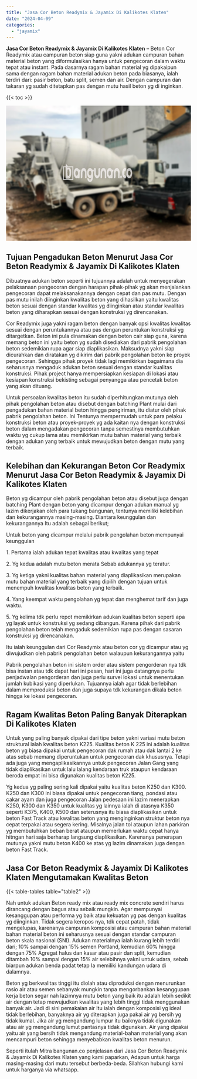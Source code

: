 ```yaml
---
title: "Jasa Cor Beton Readymix & Jayamix Di Kalikotes Klaten"
date: "2024-04-09"
categories: 
  - "jayamix"
---
```


**Jasa Cor Beton Readymix & Jayamix Di Kalikotes Klaten** – Beton Cor Readymix atau campuran beton siap guna yakni adukan campuran bahan material beton yang diformulasikan hanya untuk pengecoran dalam waktu tepat atau instant. Pada dasarnya ragam bahan material yg dipakaipun sama dengan ragam bahan material adukan beton pada biasanya, ialah terdiri dari: pasir beton, batu split, semen dan air. Dengan campuran dan takaran yg sudah ditetapkan pas dengan mutu hasil beton yg di inginkan.

{{< toc >}}

![Jasa Cor Beton Readymix & Jayamix Di Kalikotes Klaten](/images/jasa-cor-readymix-19.png)

## Tujuan Pengadukan Beton Menurut Jasa Cor Beton Readymix & Jayamix Di Kalikotes Klaten

Dibuatnya adukan beton seperti ini tujuannya adalah untuk menyegerakan pelaksanaan pengecoran dengan harapan pihak-pihak yg akan menjalankan pengecoran dapat melaksanakannya dengan cepat dan pas mutu. Dengan pas mutu inilah diinginkan kwalitas beton yang dihasilkan yaitu kwalitas beton sesuai dengan standar kwalitas yg diinginkan atau standar kwalitas beton yang diharapkan sesuai dengan konstruksi yg direncanakan.

Cor Readymix juga yakni ragam beton dengan banyak opsi kwalitas kwalitas sesuai dengan peruntukannya atau pas dengan peruntukan konstruksi yg ditargetkan. Beton ini pula dinamakan dengan beton cair siap guna, karena memang beton ini yaitu beton yg sudah disediakan dari pabrik pengolahan beton sedemikian rupa agar siap diaplikasikan. Maksudnya yakni siap dicurahkan dan diratakan yg dikirim dari pabrik pengolahan beton ke proyek pengecoran. Sehingga pihak proyek tidak lagi memikirkan bagaimana dia seharusnya mengaduk adukan beton sesuai dengan standar kualitas konstruksi. Pihak project hanya mempersiapkan kesiapan di lokasi atau kesiapan konstruksi bekisting sebagai penyangga atau pencetak beton yang akan dituang.

Untuk persoalan kwalitas beton itu sudah diperhitungkan mutunya oleh pihak pengolahan beton atau disebut dengan batching Plant mulai dari pengadukan bahan material beton hingga pengiriman, itu diatur oleh pihak pabrik pengolahan beton. Ini Tentunya mempermudah untuk para pelaku konstruksi beton atau proyek-proyek yg ada kaitan nya dengan konstruksi beton dalam mengadakan pengecoran tanpa semestinya membutuhkan waktu yg cukup lama atau memikirkan mutu bahan material yang terbaik dengan adukan yang terbaik untuk mewujudkan beton dengan mutu yang terbaik.

## Kelebihan dan Kekurangan Beton Cor Readymix Menurut Jasa Cor Beton Readymix & Jayamix Di Kalikotes Klaten

Beton yg dicampur oleh pabrik pengolahan beton atau disebut juga dengan batching Plant dengan beton yang dicampur dengan adukan manual yg lazim dikerjakan oleh para tukang bangunan, tentunya memiliki kelebihan dan kekurangannya masing-masing. Diantara keunggulan dan kekurangannya Itu adalah sebagai berikut;

Untuk beton yang dicampur melalui pabrik pengolahan beton mempunyai keunggulan

1\. Pertama ialah adukan tepat kwalitas atau kwalitas yang tepat

2\. Yg kedua adalah mutu beton merata Sebab adukannya yg teratur.

3\. Yg ketiga yakni kualitas bahan material yang diaplikasikan merupakan mutu bahan material yang terbaik yang dipilih dengan tujuan untuk menempuh kwalitas kwalitas beton yang terbaik.

4\. Yang keempat waktu pengolahan yg tepat dan menghemat tarif dan juga waktu.

5\. Yg kelima tdk perlu repot memikirkan adukan kualitas beton seperti apa yg layak untuk konstruksi yg sedang dibangun. Karena pihak dari pabrik pengolahan beton telah mengaduk sedemikian rupa pas dengan sasaran konstruksi yg direncanakan.

Itu ialah keunggulan dari Cor Readymix atau beton cor yg dicampur atau yg diwujudkan oleh pabrik pengolahan beton walaupun kekurangannya yaitu

Pabrik pengolahan beton ini sistem order atau sistem pengorderan nya tdk bisa instan atau tdk dapat hari ini pesan, hari ini juga datangnya perlu penjadwalan pengorderan dan juga perlu survei lokasi untuk menentukan jumlah kubikasi yang diperlukan. Tujuannya ialah agar tidak berlebihan dalam memproduksi beton dan juga supaya tdk kekurangan dikala beton hingga ke lokasi pengecoran.

## Ragam Kwalitas Beton Paling Banyak Diterapkan Di Kalikotes Klaten

Untuk yang paling banyak dipakai dari tipe beton yakni variasi mutu beton struktural ialah kwalitas beton K225. Kualitas beton K 225 ini adalah kualitas beton yg biasa dipakai untuk pengecoran dak rumah atau dak lantai 2 ke atas sebab memang diperuntukan untuk pengecoran dak khususnya. Tetapi ada juga yang mengaplikasikannya untuk pengecoran Jalan Gang yang tidak diaplikasikan untuk lalu lalang kendaraan truk ataupun kendaraan beroda empat ini bisa digunakan kualitas beton K225.

Yg kedua yg paling sering kali dipakai yaitu kualitas beton K250 dan K300. K250 dan K300 ini biasa dipakai untuk pengecoran tiang, pondasi atau cakar ayam dan juga pengecoran Jalan pedesaan ini lazim menerapkan K250, K300 dan K350 untuk kualitas yg lainnya ialah di atasnya K350 seperti K375, K400, K500 dan seterusnya itu biasa diaplikasikan untuk beton Fast Track atau kwalitas beton yang menginginkan struktur beton nya cepat terpakai atau segera kering. Misalnya jalan tol ataupun lahan parkiran yg membutuhkan beban berat ataupun memerlukan waktu cepat hanya hitngan hari saja berharap langsung diaplikasikan. Karenanya penerapan mutunya yakni mutu beton K400 ke atas yg lazim dinamakan juga dengan beton Fast Track.

## Jasa Cor Beton Readymix & Jayamix Di Kalikotes Klaten Mengutamakan Kwalitas Beton

{{< table-tables table="table2" >}}

Nah untuk adukan Beton ready mix atau ready mix concrete sendiri harus dirancang dengan bagus atau sebaik mungkin. Agar mempunyai kesanggupan atau performa yg baik atau kekuatan yg pas dengan kualitas yg diinginkan. Tidak segera keropos nya, tdk cepat patah, tidak mengelupas, karenanya campuran komposisi atau campuran bahan material bahan material beton ini seharusnya sesuai dengan standar campuran beton skala nasional (SNI). Adukan materialnya ialah kurang lebih terdiri dari; 10% sampai dengan 15% semen Portland, kemudian 60% hingga dengan 75% Agregat halus dan kasar atau pasir dan split, kemudian ditambah 10% sampai dengan 15% air selebihnya yakni untuk udara, sebab biarpun adukan benda padat tetap Ia memiliki kandungan udara di dalamnya.

Beton yg berkwalitas tinggi itu diolah atau diproduksi dengan menurunkan rasio air atau semen sebanyak mungkin tanpa mengorbankan kesanggupan kerja beton segar nah lazimnya mutu beton yang baik itu adalah lebih sedikit air dengan tetap mewujudkan kwalitas yang lebih tinggi tidak menggunakan banyak air. Jadi di sini pemakaian air Itu ialah dengan komposisi yg ideal tidak berlebihan, banyaknya air yg diterapkan juga pakai air yg bersih yg tidak kumal. Jika air yg mengandung lumpur itu baiknya tidak digunakan atau air yg mengandung lumut pantasnya tidak digunakan. Air yang dipakai yaitu air yang bersih tidak mengandung material-bahan material yang akan mencampuri beton sehingga menyebabkan kwalitas beton menurun.

Seperti itulah Mitra bangunan.co penjelasan dari Jasa Cor Beton Readymix & Jayamix Di Kalikotes Klaten yang kami paparkan, Adapun untuk harga masing-masing dari mutu tersebut berbeda-beda. Silahkan hubungi kami untuk harganya via whatsapp.
